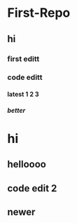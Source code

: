 # First-Repo
## hi
 ### first editt
### code editt
#### latest 1 2 3
##### better
# hi
## helloooo
## code edit 2
## newer 
